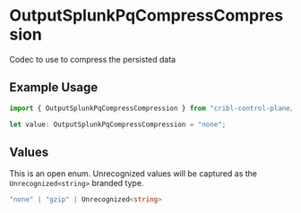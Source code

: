 # OutputSplunkPqCompressCompression

Codec to use to compress the persisted data

## Example Usage

```typescript
import { OutputSplunkPqCompressCompression } from "cribl-control-plane/models";

let value: OutputSplunkPqCompressCompression = "none";
```

## Values

This is an open enum. Unrecognized values will be captured as the `Unrecognized<string>` branded type.

```typescript
"none" | "gzip" | Unrecognized<string>
```